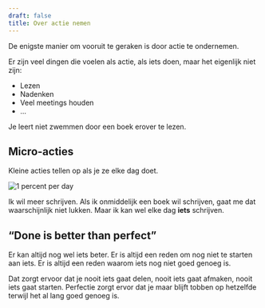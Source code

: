 ```yaml
---
draft: false
title: Over actie nemen
---
```


De enigste manier om vooruit te geraken is door actie te ondernemen.


Er zijn veel dingen die voelen als actie, als iets doen, maar het eigenlijk niet zijn: 
* Lezen
* Nadenken
* Veel meetings houden
* ...


Je leert niet zwemmen door een boek erover te lezen. 


## Micro-acties

Kleine acties tellen op als je ze elke dag doet.

![1 percent per day](/sketchnotes/250429-1percentperday.png)

Ik wil meer schrijven. Als ik onmiddelijk een boek wil schrijven, gaat me dat waarschijnlijk niet lukken. Maar ik kan wel elke dag **iets** schrijven. 




## “Done is better than perfect”

Er kan altijd nog wel iets beter. Er is altijd een reden om nog niet te starten aan iets. Er is altijd een reden waarom iets nog niet goed genoeg is. 

Dat zorgt ervoor dat je nooit iets gaat delen, nooit iets gaat afmaken, nooit iets gaat starten. Perfectie zorgt ervor dat je maar blijft tobben op hetzelfde terwijl het al lang goed genoeg is.